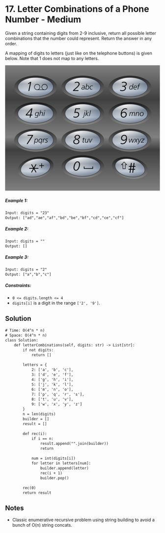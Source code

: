 # 17. Letter Combinations of a Phone Number - Medium

Given a string containing digits from 2-9 inclusive, return all possible letter combinations that the number could represent. Return the answer in any order.

A mapping of digits to letters (just like on the telephone buttons) is given below. Note that 1 does not map to any letters.

![](../assets/keypad.png)

##### Example 1:

```
Input: digits = "23"
Output: ["ad","ae","af","bd","be","bf","cd","ce","cf"]
```

##### Example 2:

```
Input: digits = ""
Output: []
```

##### Example 3:

```
Input: digits = "2"
Output: ["a","b","c"]
```

##### Constraints:

- `0 <= digits.length <= 4`
- `digits[i]` is a digit in the range `['2', '9']`.

## Solution

```
# Time: O(4^n * n)
# Space: O(4^n * n)
class Solution:
    def letterCombinations(self, digits: str) -> List[str]:
        if not digits:
            return []
        
        letters = {
            2: ['a', 'b', 'c'],
            3: ['d', 'e', 'f'],
            4: ['g', 'h', 'i'],
            5: ['j', 'k', 'l'],
            6: ['m', 'n', 'o'],
            7: ['p', 'q', 'r', 's'],
            8: ['t', 'u', 'v'],
            9: ['w', 'x', 'y', 'z']
        } 
        n = len(digits)
        builder = []
        result = []
        
        def rec(i):
            if i == n:
                result.append("".join(builder))
                return
            
            num = int(digits[i])
            for letter in letters[num]:
                builder.append(letter)
                rec(i + 1)
                builder.pop()
        
        rec(0)
        return result
```

## Notes
- Classic enumerative recursive problem using string building to avoid a bunch of O(n) string concats.